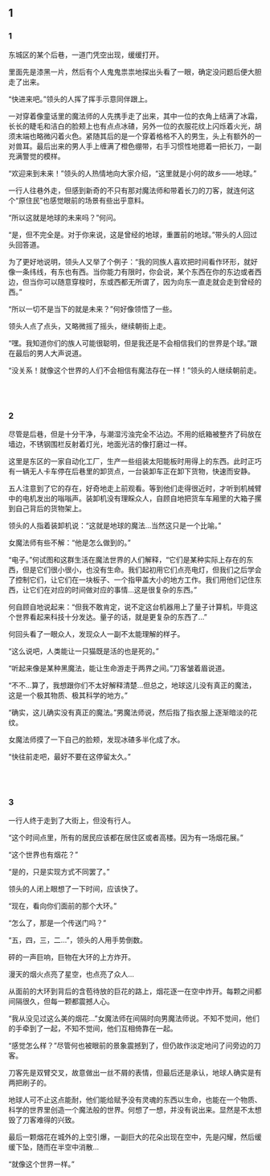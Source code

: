 ## 1

### 1

东城区的某个后巷，一道门凭空出现，缓缓打开。

里面先是漆黑一片，然后有个人鬼鬼祟祟地探出头看了一眼，确定没问题后便大胆走了出来。

“快进来吧。”领头的人挥了挥手示意同伴跟上。

一对穿着像童话里的魔法师的人先携手走了出来，其中一位的衣角上结满了冰霜，长长的睫毛和洁白的脸颊上也有点点冰碴，另外一位的衣服花纹上闪烁着火光，胡须末端也略微闪着火色。紧随其后的是一个穿着格格不入的男生，头上有额外的一对兽耳。最后出来的男人手上缠满了橙色绷带，右手习惯性地摁着一把长刀，一副充满警觉的模样。

“欢迎来到未来！”领头的人热情地向大家介绍，“这里就是小何的故乡——地球。”

一行人往巷外走，但感到新奇的不只有那对魔法师和带着长刀的刀客，就连何这个“原住民”也感觉眼前的场景有些出乎意料。

“所以这就是地球的未来吗？”何问。

“是，但不完全是。对于你来说，这是曾经的地球，重置前的地球。”带头的人回过头回答道。

为了更好地说明，领头人又举了个例子：“我的同族人喜欢把时间看作环形，就好像一条纬线，有东也有西。当你能力有限时，你会说，某个东西在你的东边或者西边，但当你可以随意穿梭时，东或西都无所谓了，因为向东一直走就会走到曾经的西。”

“所以一切不是当下的就是未来？”何好像领悟了一些。

领头人点了点头，又略微摇了摇头，继续朝街上走。

“嘿。我知道你们的族人可能很聪明，但是我还是不会相信我们的世界是个球。”跟在最后的男人大声说道。

“没关系！就像这个世界的人们不会相信有魔法存在一样！”领头的人继续朝前走。

<br><br>

### 2

尽管是后巷，但是十分干净，与潮湿污浊完全不沾边。不用的纸箱被整齐了码放在墙边，不锈钢围栏反射着灯光，地面光洁的像打磨过一样。

这里是东区的一家自动化工厂，生产一些组装太阳能板时用得上的东西。此时正巧有一辆无人卡车停在后巷里的卸货点，一台装卸车正在卸下货物，快速而安静。

五人注意到了它的存在，好奇地走上前观看。等到他们走得很近时，才听到机械臂中的电机发出的嗡嗡声。装卸机没有理睬众人，自顾自地把货车车厢里的大箱子摞到自己背后的货物架上。

领头的人指着装卸机说：“这就是地球的魔法…当然这只是一个比喻。”

女魔法师有些不解：“他是怎么做到的。”

“电子。”何试图和这群生活在魔法世界的人们解释，“它们是某种实际上存在的东西，但是它们很小很小，也没有生命。我们起初用它们点亮电灯，但我们之后学会了控制它们，让它们在一块板子、一个指甲盖大小的地方工作。我们用他们记住东西，让它们在对应的时间做对应的事情…这是很复杂的东西。”

何自顾自地说起来：“但我不敢肯定，说不定这台机器用上了量子计算机，毕竟这个世界看起来科技十分发达。量子的话，就是更复杂的东西了…”

何回头看了一眼众人，发现众人一副不太能理解的样子。

“这么说吧，人类能让一只猫既是活的也是死的。”

“听起来像是某种黑魔法，能让生命游走于两界之间。”刀客皱着眉说道。

“不不…算了，我想跟你们不太好解释清楚…但总之，地球这儿没有真正的魔法，这是一个极其物质、极其科学的地方。”

“确实，这儿确实没有真正的魔法。”男魔法师说，然后指了指衣服上逐渐暗淡的花纹。

女魔法师摸了一下自己的脸颊，发现冰碴多半化成了水。

“快往前走吧，最好不要在这停留太久。”

<br><br>

### 3

一行人终于走到了大街上，但没有行人。

“这个时间点里，所有的居民应该都在居住区或者高楼。因为有一场烟花展。”

“这个世界也有烟花？”

“是的，只是实现方式不同罢了。”

领头的人闭上眼想了一下时间，应该快了。

“现在，看向你们面前的那个大环。”

“怎么了，那是一个传送门吗？”

“五，四，三，二…”，领头的人用手势倒数。

砰的一声巨响，巨物在大环的上方炸开。

漫天的烟火点亮了星空，也点亮了众人…

从面前的大环到背后的含苞待放的巨花的路上，烟花逐一在空中炸开。每颗之间都间隔很久，但每一颗都震撼人心。

“我从没见过这么美的烟花…”女魔法师在间隔时向男魔法师说。不知不觉间，他们的手牵到了一起，不知不觉间，他们互相倚靠在一起。

“感觉怎么样？”尽管何也被眼前的景象震撼到了，但仍故作淡定地问了问旁边的刀客。

刀客先是双臂交叉，故意做出一丝不屑的表情，但最后还是承认，地球人确实是有两把刷子的。

地球人可不止这点能耐，他们能给赋予没有灵魂的东西以生命，也能在一个物质、科学的世界里创造一个魔法般的世界。何想了一想，并没有说出来。显然是不太想毁了刀客难得的兴致。

最后一颗烟花在城外的上空引爆，一副巨大的花朵出现在空中，先是闪耀，然后缓缓下坠，随而在半空中消散…

“就像这个世界一样。”
